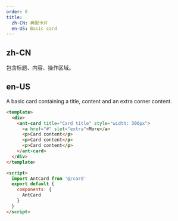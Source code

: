 ```yaml
---
order: 0
title:
  zh-CN: 典型卡片
  en-US: Basic card
---
```


## zh-CN

包含标题、内容、操作区域。

## en-US

A basic card containing a title, content and an extra corner content.

```` html
<template>
  <div>
    <ant-card title="Card title" style="width: 300px">
      <a href="#" slot="extra">More</a>
      <p>Card content</p>
      <p>Card content</p>
      <p>Card content</p>
    </ant-card>
  </div>
</template>

<script>
  import AntCard from '@/card'
  export default {
    components: {
      AntCard
    }
  }
</script>
````
